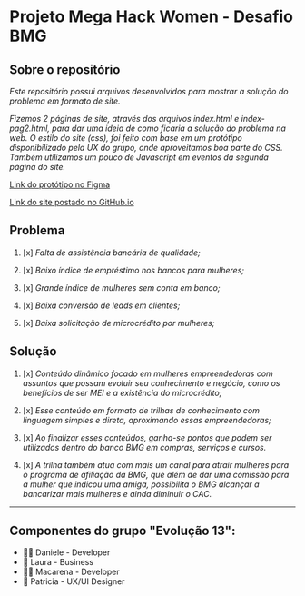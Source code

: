 # Projeto Mega Hack Women - Desafio BMG

## Sobre o repositório

*Este repositório possui arquivos desenvolvidos para mostrar a solução do problema em formato de site.*

*Fizemos 2 páginas de site, através dos arquivos index.html e index-pag2.html, para dar uma ideia de como ficaria a solução do problema na web. O estilo do site (css), foi feito com base em um protótipo disponibilizado pela UX do grupo, onde aproveitamos boa parte do CSS. Também utilizamos um pouco de Javascript em eventos da segunda página do site.*

<a href="https://www.figma.com/file/jdFUsj0gP1hWT4uaB5aFx6/Banco-BMG---Mega-Hack?node-id=17%3A2" target="_blank">Link do protótipo no Figma</a> 

<a href="https://macarena697.github.io/hackathon-bmg/" target="_blank">Link do site postado no GitHub.io</a>


## Problema

1. [x] *Falta de assistência bancária de qualidade;*

2. [x] *Baixo índice de empréstimo nos bancos para mulheres;*

3. [x] *Grande índice de mulheres sem conta em banco;*

4. [x] *Baixa conversão de leads em clientes;* 

5. [x] *Baixa solicitação de microcrédito por mulheres;*


## Solução

1. [x] *Conteúdo dinâmico focado em mulheres empreendedoras com assuntos que possam evoluir seu conhecimento e negócio, como os benefícios de ser MEI e a existência do microcrédito;*

2. [x] *Esse conteúdo em formato de trilhas de conhecimento com linguagem simples e direta, aproximando essas empreendedoras;*

3. [x] *Ao finalizar esses conteúdos, ganha-se pontos que podem ser utilizados dentro do banco BMG em compras, serviços e cursos.*

4. [x] *A trilha também atua com mais um canal para atrair mulheres para o programa de afiliação da BMG, que além de dar uma comissão para a mulher que indicou uma amiga, possibilita o BMG alcançar a bancarizar mais mulheres e ainda diminuir o CAC.*

<hr />

## Componentes do grupo "Evolução 13":
- :woman_technologist: Daniele - Developer
- :information_desk_person: Laura - Business
- :woman_technologist: Macarena - Developer
- :raising_hand: Patricia - UX/UI Designer
